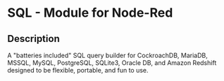 # SQL - Module for Node-Red #

## Description ##

A "batteries included" SQL query builder for CockroachDB, MariaDB, MSSQL, MySQL, PostgreSQL, SQLite3, Oracle DB, and Amazon Redshift designed to be flexible, portable, and fun to use.